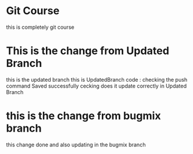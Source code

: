 # Git Course 
this is completely git course 

# This is the change from Updated Branch 
this is the updated branch 
this is UpdatedBranch code :
checking the push command 
Saved successfully cecking does it update correctly in Updated Branch 
# this is the change from bugmix branch

this change done and also updating in the bugmix branch
